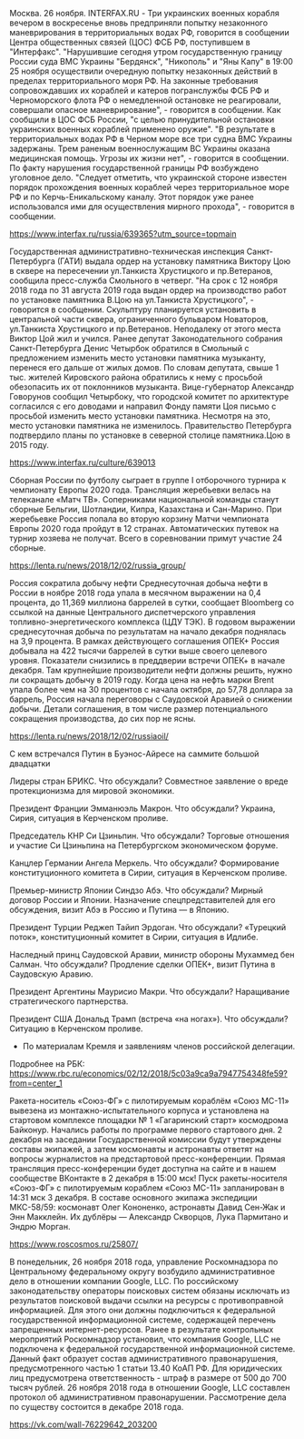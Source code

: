 Москва. 26 ноября. INTERFAX.RU - Три украинских военных корабля вечером в воскресенье вновь предприняли попытку незаконного маневрирования в территориальных водах РФ, говорится в сообщении Центра общественных связей (ЦОС) ФСБ РФ, поступившем в "Интерфакс".
"Нарушившие сегодня утром государственную границу России суда ВМС Украины "Бердянск", "Никополь" и "Яны Капу" в 19:00 25 ноября осуществили очередную попытку незаконных действий в пределах территориального моря РФ. На законные требования сопровождавших их кораблей и катеров погранслужбы ФСБ РФ и Черноморского флота РФ о немедленной остановке не реагировали, совершали опасное маневрирование", - говорится в сообщении.
Как сообщили в ЦОС ФСБ России, "с целью принудительной остановки украинских военных кораблей применено оружие".
"В результате в территориальных водах РФ в Черном море все три судна ВМС Украины задержаны. Трем раненым военнослужащим ВС Украины оказана медицинская помощь. Угрозы их жизни нет", - говорится в сообщении.
По факту нарушения государственной границы РФ возбуждено уголовное дело.
"Следует отметить, что украинской стороне известен порядок прохождения военных кораблей через территориальное море РФ и по Керчь-Еникальскому каналу. Этот порядок уже ранее использовался ими для осуществления мирного прохода", - говорится в сообщении.

https://www.interfax.ru/russia/639365?utm_source=topmain

Государственная административно-техническая инспекция Санкт-Петербурга (ГАТИ) выдала ордер на установку памятника Виктору Цою в сквере на пересечении ул.Танкиста Хрустицкого и пр.Ветеранов, сообщила пресс-служба Смольного в четверг.
"На срок с 12 ноября 2018 года по 31 августа 2019 года выдан ордер на производство работ по установке памятника В.Цою на ул.Танкиста Хрустицкого", - говорится в сообщении.
Скульптуру планируется установить в центральной части сквера, ограниченного бульваром Новаторов, ул.Танкиста Хрустицкого и пр.Ветеранов. Неподалеку от этого места Виктор Цой жил и учился.
Ранее депутат Законодательного собрания Санкт-Петербурга Денис Четырбок обратился в Смольный с предложением изменить место установки памятника музыканту, перенеся его дальше от жилых домов. По словам депутата, свыше 1 тыс. жителей Кировского района обратились к нему с просьбой обезопасить их от поклонников музыканта.
Вице-губернатор Александр Говорунов сообщил Четырбоку, что городской комитет по архитектуре согласился с его доводами и направил Фонду памяти Цоя письмо с просьбой изменить место установки памятника. Несмотря на это, место установки памятника не изменилось.
Правительство Петербурга подтвердило планы по установке в северной столице памятника.Цою в 2015 году.

https://www.interfax.ru/culture/639013

Сборная России по футболу сыграет в группе I отборочного турнира к чемпионату Европы 2020 года. Трансляция жеребьевки велась на телеканале «Матч ТВ».
Соперниками национальной команды станут сборные Бельгии, Шотландии, Кипра, Казахстана и Сан-Марино. При жеребьевке Россия попала во вторую корзину
Матчи чемпионата Европы 2020 года пройдут в 12 странах. Автоматических путевок на турнир хозяева не получат. Всего в соревновании примут участие 24 сборные.

https://lenta.ru/news/2018/12/02/russia_group/


Россия сократила добычу нефти
Среднесуточная добыча нефти в России в ноябре 2018 года упала в месячном выражении на 0,4 процента, до 11,369 миллиона баррелей в сутки, сообщает Bloomberg со ссылкой на данные Центрального диспетчерского управления топливно-энергетического комплекса (ЦДУ ТЭК).
В годовом выражении среднесуточная добыча по результатам на начало декабря поднялась на 3,9 процента. В рамках действующего соглашения ОПЕК+ Россия добывала на 422 тысячи баррелей в сутки выше своего целевого уровня.
Показатели снизились в преддверии встречи ОПЕК+ в начале декабря. Там крупнейшие производители нефти должны решить, нужно ли сокращать добычу в 2019 году.
Когда цена на нефть марки Brent упала более чем на 30 процентов с начала октября, до 57,78 доллара за баррель, Россия начала переговоры с Саудовской Аравией о снижении добычи. Детали соглашения, в том числе размер потенциального сокращения производства, до сих пор не ясны.

https://lenta.ru/news/2018/12/02/russiaoil/


С кем встречался Путин в Буэнос-Айресе на саммите большой двадцатки

Лидеры стран БРИКС.
Что обсуждали? Совместное заявление о вреде протекционизма для мировой экономики.

Президент Франции Эмманюэль Макрон.
Что обсуждали? Украина, Сирия, ситуация в Керченском проливе.

Председатель КНР Си Цзиньпин.
Что обсуждали? Торговые отношения и участие Си Цзиньпина на Петербургском экономическом форуме.

Канцлер Германии Ангела Меркель.
Что обсуждали? Формирование конституционного комитета в Сирии, ситуация в Керченском проливе.

Премьер-министр Японии Синдзо Абэ.
Что обсуждали? Мирный договор России и Японии. Назначение спецпредставителей для его обсуждения, визит Абэ в Россию и Путина — в Японию.

Президент Турции Реджеп Тайип Эрдоган.
Что обсуждали? «Турецкий поток», конституционный комитет в Сирии, ситуация в Идлибе.

Наследный принц Саудовской Аравии, министр обороны Мухаммед бен Салман.
Что обсуждали? Продление сделки ОПЕК+, визит Путина в Саудовскую Аравию.

Президент Аргентины Маурисио Макри.
Что обсуждали? Наращивание стратегического партнерства.

Президент США Дональд Трамп (встреча «на ногах»).
Что обсуждали? Ситуацию в Керченском проливе.

* По материалам Кремля и заявлениям членов российской делегации.

Подробнее на РБК:
https://www.rbc.ru/economics/02/12/2018/5c03a9ca9a7947754348fe59?from=center_1


Ракета-носитель «Союз-ФГ» с пилотируемым кораблём «Союз МС-11» вывезена из монтажно-испытательного корпуса и установлена на стартовом комплексе площадки № 1 «Гагаринский старт» космодрома Байконур. Начались работы по программе первого стартового дня.
2 декабря на заседании Государственной комиссии будут утверждены составы экипажей, а затем космонавты и астронавты ответят на вопросы журналистов на предстартовой пресс-конференции. Прямая трансляция пресс-конференции будет доступна на сайте и в нашем сообществе ВКонтакте в 2 декабря в 15:00 мск!
Пуск ракеты-носителя «Союз-ФГ» с пилотируемым кораблем «Союз МС-11» запланирован в 14:31 мск 3 декабря. В составе основного экипажа экспедиции МКС-58/59: космонавт Олег Кононенко, астронавты Давид Сен-Жак и Энн Макклейн. Их дублёры — Александр Скворцов, Лука Пармитано и Эндрю Морган.

https://www.roscosmos.ru/25807/

В понедельник, 26 ноября 2018 года, управление Роскомнадзора по Центральному федеральному округу возбудило административное дело в отношении компании Google, LLC. 
По российскому законодательству операторы поисковых систем обязаны исключать из результатов поисковой выдачи ссылки на ресурсы с противоправной информацией. Для этого они должны подключиться к федеральной государственной информационной системе, содержащей перечень запрещенных интернет-ресурсов.
Ранее в результате контрольных мероприятий Роскомнадзор установил, что компания Google, LLC не подключена к федеральной государственной информационной системе. Данный факт образует состав административного правонарушения, предусмотренного частью 1 статьи 13.40 КоАП РФ. Для юридических лиц предусмотрена ответственность - штраф в размере от 500 до 700 тысяч рублей.
26 ноября 2018 года в отношении Google, LLC составлен протокол об административном правонарушении. Рассмотрение дела по существу состоится в декабре 2018 года.

https://vk.com/wall-76229642_203200
